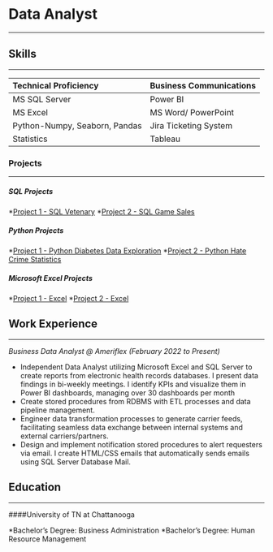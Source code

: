 # Data Analyst
* * *
## Skills
* * *

| Technical Proficiency         | Business Communications  |
|:------------------------------|:-------------------------|
| MS SQL Server                 | Power BI                 | 
| MS Excel                      | MS Word/ PowerPoint      |
| Python-Numpy, Seaborn, Pandas | Jira Ticketing System    | 
| Statistics                    | Tableau                  | 

### Projects
* * *
##### _SQL Projects_
*[Project 1 - SQL Vetenary](https://github.com/ClemonsJarred/DataAnalystPortfolio/blob/main/Vet_SQL.sql) 
*[Project 2 - SQL Game Sales](https://github.com/ClemonsJarred/DataAnalystPortfolio/blob/fa05d0378be3fdbfebe18ddd33f992d1e54b70ae/Game_Sales_SQL.sql)

##### _Python Projects_
*[Project 1 - Python Diabetes Data Exploration](https://github.com/ClemonsJarred/DataAnalystPortfolio/blob/main/diabetes1.ipynb)
*[Project 2 - Python Hate Crime Statistics](https://github.com/ClemonsJarred/DataAnalystPortfolio/blob/main/hate-crime.ipynb)

##### _Microsoft Excel Projects_
*[Project 1 - Excel](https://1drv.ms/x/s!AhEUIU-nD_3qgdNl2IZHRUtwuFct7Q?e=sNbjEf)
*[Project 2 - Excel](https://1drv.ms/x/s!AhEUIU-nD_3qgdNc0M04XOTQ3dBiWA?e=CcGHGj)

## Work Experience
* * *
_Business Data Analyst @ Ameriflex (February 2022 to Present)_
*	Independent Data Analyst utilizing Microsoft Excel and SQL Server to create reports from electronic health records databases. I present data findings in bi-weekly meetings. I identify KPIs and visualize them in Power BI dashboards, managing over 30 dashboards per month
*	Create stored procedures from RDBMS with ETL processes and data pipeline management. 
*	Engineer data transformation processes to generate carrier feeds, facilitating seamless data exchange between internal systems and external carriers/partners.
*	Design and implement notification stored procedures to alert requesters via email. I create HTML/CSS emails that automatically sends emails using SQL Server Database Mail.


## Education
* * *

####University of TN at Chattanooga

*Bachelor’s Degree: Business Administration
*Bachelor’s Degree: Human Resource Management







